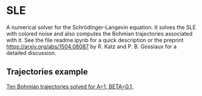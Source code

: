 # SLE

A numerical solver for the Schrödinger-Langevin equation. It solves the SLE with colored noise and also computes the Bohmian trajectories associated with it.
See the file readme.ipynb for a quick description or the preprint https://arxiv.org/abs/1504.08087 by R. Katz and P. B. Gossiaux for a detailed discussion.

## Trajectories example

[Ten Bohmian trajectories solved for A=1, BETA=0.1, ](/test_traj.png)
